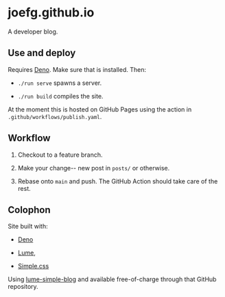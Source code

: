 # joefg.github.io

A developer blog.

## Use and deploy

Requires [Deno](https://deno.com). Make sure that is installed. Then:

* `./run serve` spawns a server.

* `./run build` compiles the site.

At the moment this is hosted on GitHub Pages using the action in
`.github/workflows/publish.yaml`.

## Workflow

1. Checkout to a feature branch.

2. Make your change-- new post in `posts/` or otherwise.

3. Rebase onto `main` and push. The GitHub Action should take
care of the rest.

## Colophon

Site built with:

* [Deno](https://deno.com/)

* [Lume](https://lume.land/),

* [Simple.css](https://simplecss.org/)

Using [lume-simple-blog](https://github.com/joefg/lume-simple-blog) and
available free-of-charge through that GitHub repository.
